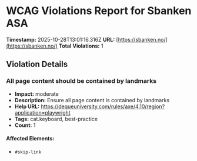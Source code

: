 # WCAG Violations Report for Sbanken ASA

**Timestamp:** 2025-10-28T13:01:16.316Z
**URL:** [https://sbanken.no/](https://sbanken.no/)
**Total Violations:** 1

## Violation Details

### All page content should be contained by landmarks

- **Impact:** moderate
- **Description:** Ensure all page content is contained by landmarks
- **Help URL:** https://dequeuniversity.com/rules/axe/4.10/region?application=playwright
- **Tags:** cat.keyboard, best-practice
- **Count:** 1

#### Affected Elements:

- `#skip-link`
